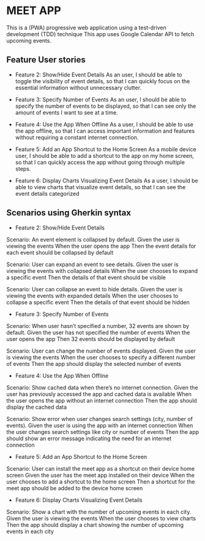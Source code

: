 # MEET APP

This is a (PWA) progressive web application using a test-driven development (TDD) technique
This app uses Google Calendar API to fetch upcoming events.

## Feature User stories

- Feature 2: Show/Hide Event Details
  As an user,
  I should be able to toggle the visibility of event details,
  so that I can quickly focus on the essential information without unnecessary clutter.

- Feature 3: Specify Number of Events
  As an user,
  I should be able to specify the number of events to be displayed,
  so that I can see only the amount of events I want to see at a time.

- Feature 4: Use the App When Offline
  As a user,
  I should be able to use the app offline,
  so that I can access important information and features without requiring a constant internet connection.

- Feature 5: Add an App Shortcut to the Home Screen
  As a mobile device user,
  I should be able to add a shortcut to the app on my home screen,
  so that I can quickly access the app without going through multiple steps.

- Feature 6: Display Charts Visualizing Event Details
  As a user,
  I should be able to view charts that visualize event details,
  so that I can see the event details categorized

## Scenarios using Gherkin syntax

- Feature 2: Show/Hide Event Details

Scenario: An event element is collapsed by default.
Given the user is viewing the events
When the user opens the app
Then the event details for each event should be collapsed by default

Scenario: User can expand an event to see details.
Given the user is viewing the events with collapsed details
When the user chooses to expand a specific event
Then the details of that event should be visible

Scenario: User can collapse an event to hide details.
Given the user is viewing the events with expanded details
When the user chooses to collapse a specific event
Then the details of that event should be hidden

- Feature 3: Specify Number of Events

Scenario: When user hasn’t specified a number, 32 events are shown by default.
Given the user has not specified the number of events
When the user opens the app
Then 32 events should be displayed by default

Scenario: User can change the number of events displayed.
Given the user is viewing the events
When the user chooses to specify a different number of events
Then the app should display the selected number of events

- Feature 4: Use the App When Offline

Scenario: Show cached data when there’s no internet connection.
Given the user has previously accessed the app and cached data is available
When the user opens the app without an internet connection
Then the app should display the cached data

Scenario: Show error when user changes search settings (city, number of events).
Given the user is using the app with an internet connection
When the user changes search settings like city or number of events
Then the app should show an error message indicating the need for an internet connection

- Feature 5: Add an App Shortcut to the Home Screen

Scenario: User can install the meet app as a shortcut on their device home screen
Given the user has the meet app installed on their device
When the user chooses to add a shortcut to the home screen
Then a shortcut for the meet app should be added to the device home screen

- Feature 6: Display Charts Visualizing Event Details

Scenario: Show a chart with the number of upcoming events in each city.
Given the user is viewing the events
When the user chooses to view charts
Then the app should display a chart showing the number of upcoming events in each city
